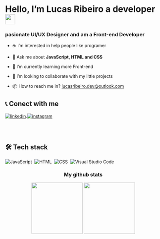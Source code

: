 <h1 align="left">Hello, I’m Lucas Ribeiro a developer
<img src='https://user-images.githubusercontent.com/113787274/195997464-08d981e8-b16b-47c3-ace2-fe90537959e9.gif' width="32px"></h1>
<h3>pasionate UI/UX Designer and am a Front-end Developer</h3>


<!--list specialization personal-->

- ☕ I’m interested in help people like programer

- 💬 Ask me about **JavaScript, HTML and CSS**

- 🧱 I’m currently learning more Front-end

- 🥨 I’m looking to collaborate with my little projects

- 📦 How to reach me in? <a href="lucasribeiro.dev@outlook.com" target="_blank">lucasribeiro.dev@outlook.com</a>

<!--contact us for here-->

<h2 align="left">📞 Conect with me</h2>

<a href="https://www.linkedin.com/in/lucas-ribeiro-0a5a86253" target="_blank">
  <img align="center" src="https://img.shields.io/badge/-lucas ribeiro-05122A?style=flat&logo=linkedin" alt="linkedin"/>
</a>
<a href="https://instagram.com/lucasribeiro_dev" target="_blank">
 <img align="center" src="https://img.shields.io/badge/-lucasribeiro_dev-05122A?style=flat&logo=instagram" alt="instagram"/>
</a>

<br><br>

<!--tecks visualisations-->

  <h2 align="left">🛠 Tech stack</h2>
  
  ![JavaScript](https://img.shields.io/badge/-JavaScript-05122A?style=flat&logo=javascript)&nbsp;
  ![HTML](https://img.shields.io/badge/-HTML-05122A?style=flat&logo=HTML5)&nbsp;
  ![CSS](https://img.shields.io/badge/-CSS-05122A?style=flat&logo=CSS3&logoColor=1572B6)&nbsp;
  ![Visual Studio Code](https://img.shields.io/badge/-Visual%20Studio%20Code-05122A?style=flat&logo=visual-studio-code&logoColor=007ACC)&nbsp;
  
<h3 align="center">My github stats</h3>

<div align="center">
  <img height="165em" width: "100em" src="https://github-readme-stats.vercel.app/api?username=LucasRibeiro-Santos&count_private=true&theme=github_dark&include_all_commits=true" />
  <img height="165em" width: "100em" src="https://github-readme-stats.vercel.app/api/top-langs/?username=LucasRibeiro-Santos&layout=compact&theme=github_dark&include_all_commits=true" />
</div>
